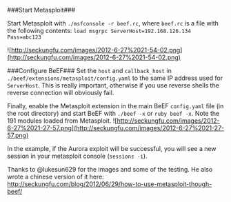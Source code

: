 ###Start Metasploit###

Start Metasploit with `./msfconsole -r beef.rc`, where `beef.rc` is a file with the following contents:
`load msgrpc ServerHost=192.168.126.134 Pass=abc123`

![http://seckungfu.com/images/2012-6-27%2021-54-02.png](http://seckungfu.com/images/2012-6-27%2021-54-02.png)

###Configure BeEF###
Set the `host` and `callback_host` in `./beef/extensions/metasploit/config.yaml` to the same IP address used for `ServerHost`.
This is really important, otherwise if you use reverse shells the reverse connection will obviously fail.

Finally, enable the Metasploit extension in the main BeEF `config.yaml` file (in the root directory) and start BeEF with `./beef -x` or `ruby beef -x`. Note the 191 modules loaded from Metasploit.
![http://seckungfu.com/images/2012-6-27%2021-27-57.png](http://seckungfu.com/images/2012-6-27%2021-27-57.png)

In the example, if the Aurora exploit will be successful, you will see a new session in your metasploit console (`sessions -i`).

Thanks to @lukesun629 for the images and some of the testing. He also wrote a chinese version of it here: http://seckungfu.com/blog/2012/06/29/how-to-use-metasploit-though-beef/